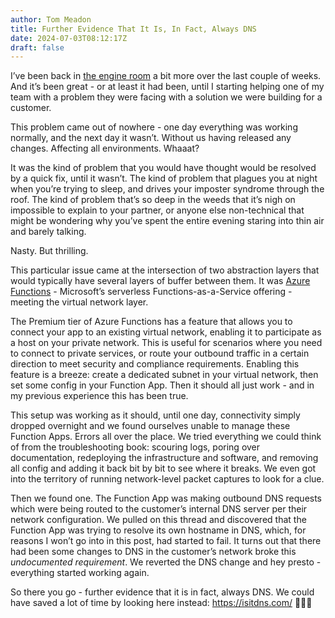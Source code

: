 ```yaml
---
author: Tom Meadon
title: Further Evidence That It Is, In Fact, Always DNS
date: 2024-07-03T08:12:17Z
draft: false
---
```


I’ve been back in [the engine room](https://architectelevator.com/) a bit more over the last couple of weeks. And it’s been great - or at least it had been, until I starting helping one of my team with a problem they were facing with a solution we were building for a customer.  

This problem came out of nowhere - one day everything was working normally, and the next day it wasn’t. Without us having released any changes. Affecting all environments. Whaaat?

It was the kind of problem that you would have thought would be resolved by a quick fix, until it wasn’t. The kind of problem that plagues you at night when you’re trying to sleep, and drives your imposter syndrome through the roof. The kind of problem that’s so deep in the weeds that it’s nigh on impossible to explain to your partner, or anyone else non-technical that might be wondering why you’ve spent the entire evening staring into thin air and barely talking. 

Nasty. But thrilling. 

This particular issue came at the intersection of two abstraction layers that would typically have several layers of buffer between them. It was [Azure Functions](https://learn.microsoft.com/en-us/azure/azure-functions/functions-overview) - Microsoft’s serverless Functions-as-a-Service offering - meeting the virtual network layer. 

The Premium tier of Azure Functions has a feature that allows you to connect your app to an existing virtual network, enabling it to participate as a host on your private network. This is useful for scenarios where you need to connect to private services, or route your outbound traffic in a certain direction to meet security and compliance requirements. Enabling this feature is a breeze: create a dedicated subnet in your virtual network, then set some config in your Function App. Then it should all just work - and in my previous experience this has been true. 

This setup was working as it should, until one day, connectivity simply dropped overnight and we found ourselves unable to manage these Function Apps. Errors all over the place. We tried everything we could think of from the troubleshooting book: scouring logs, poring over documentation, redeploying the infrastructure and software, and removing all config and adding it back bit by bit to see where it breaks. We even got into the territory of running network-level packet captures to look for a clue. 

Then we found one. The Function App was making outbound DNS requests which were being routed to the customer’s internal DNS server per their network configuration. We pulled on this thread and discovered that the Function App was trying to resolve its own hostname in DNS, which, for reasons I won’t go into in this post, had started to fail. It turns out that there had been some changes to DNS in the customer’s network broke this *undocumented requirement*. We reverted the DNS change and hey presto - everything started working again. 

So there you go - further evidence that it is in fact, always DNS. We could have saved a lot of time by looking here instead: https://isitdns.com/ 🤷🏼‍♂️


